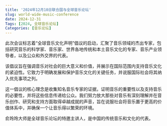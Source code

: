 ```yaml
---
title: '2024年12月10日联合国与全球音乐论坛'
slug: world-wide-music-conference
date: 2024-12-31
Tags: [2024, 全球音乐论坛]
Categories: [音乐论坛]
---
```


此次会议标志着“全球音乐文化声明”倡议的启动，汇聚了音乐领域的杰出专家，包括研究音乐的科学家、音乐家、世界各地传统和本土音乐文化的专家、音乐产业领导者，以及公众和外交界的代表。


该倡议旨在强调音乐对社会的巨大意义和价值，并展示在国际范围内支持音乐文化的紧迫性。它致力于明确发展和保护音乐文化的关键任务，并说服国际社会将其纳入优先事项之列。

<!--more-->

这一倡议的核心理念是收集知名音乐专家的证据，证明音乐的重要性以及支持音乐的必要性，并将这些信息传递给公众。我们努力放大那些对音乐有深刻理解并在音乐创作、研究和支持方面取得卓越成就的声音，旨在说服社会将音乐置于更高的价值体系中，并确保一个让音乐得以繁荣的环境。


俞玲玲大师是全球音乐论坛的特邀主讲人，是中国的传统音乐和文化的代表。